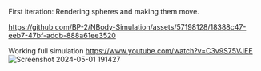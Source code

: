 First iteration: Rendering spheres and making them move.

https://github.com/BP-2/NBody-Simulation/assets/57198128/18388c47-eeb7-47bf-addb-888a61ee3520

Working full simulation
https://www.youtube.com/watch?v=C3v9S75VJEE
![Screenshot 2024-05-01 191427](https://github.com/BP-2/NBody-Simulation/assets/57198128/6b9d1576-56d1-4b2e-9687-53a04d79960f)
